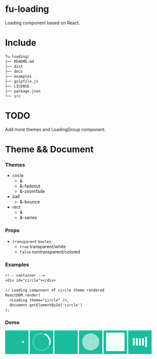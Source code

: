 # fu-loading
Loading component based on React.

# Include
```
fu-loading/
├── README.md
├── dist
├── docs
├── examples
├── gulpfile.js
├── LICENSE
├── package.json
└── src
```

# TODO
Add more themes and LoadingGroup component.

# Theme && Document

### Themes
- circle
  - &
  - &-fadeout
  - &-zoomfade
- ball
  - &-bounce
- rect
  - &
  - &-series

### Props
- `transparent`  `boolen`
  - `true`  transparent/white
  - `false`  nontransparent/colored

### Examples
```
<!-- container -->
<div id="circle"></div>

// Loading component of circle theme rendered
ReactDOM.render(
  <Loading theme="circle" />,
  document.getElementById('circle')
);

```

### Demo
![ball-bounce](./docs/img/ball-bounce.gif)
![circle](./docs/img/circle.gif)
![circle-fadeout](./docs/img/circle-fadeout.gif)
![circle-zoomfade](./docs/img/circle-zoomfade.gif)
![rect](./docs/img/rect.gif)
![rect-series](./docs/img/rect-series.gif)

